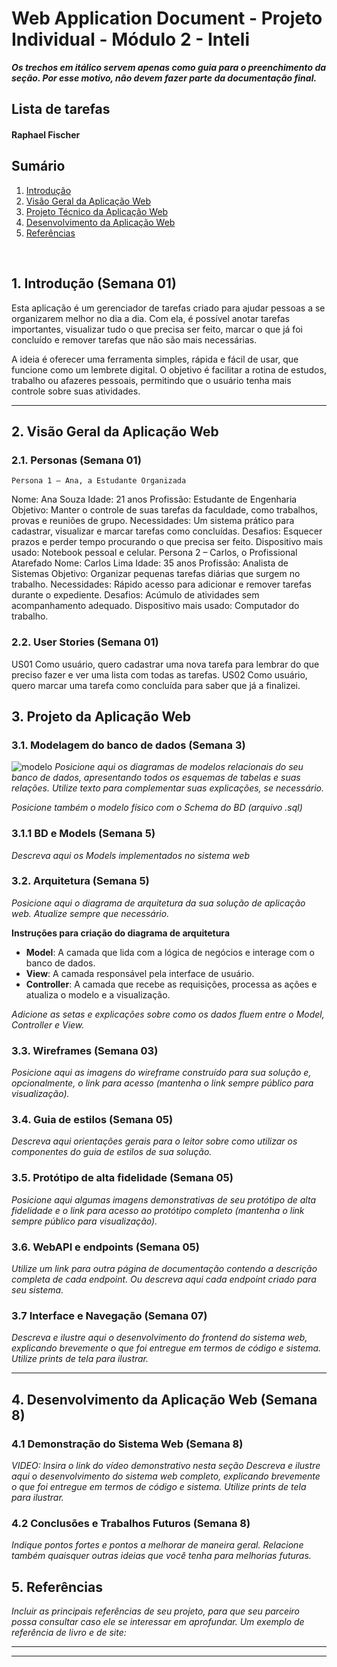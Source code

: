 # Web Application Document - Projeto Individual - Módulo 2 - Inteli

**_Os trechos em itálico servem apenas como guia para o preenchimento da seção. Por esse motivo, não devem fazer parte da documentação final._**

## Lista de tarefas 

#### Raphael Fischer

## Sumário

1. [Introdução](#c1)  
2. [Visão Geral da Aplicação Web](#c2)  
3. [Projeto Técnico da Aplicação Web](#c3)  
4. [Desenvolvimento da Aplicação Web](#c4)  
5. [Referências](#c5)  

<br>

## <a name="c1"></a>1. Introdução (Semana 01)

Esta aplicação é um gerenciador de tarefas criado para ajudar pessoas a se organizarem melhor no dia a dia. Com ela, é possível anotar tarefas importantes, visualizar tudo o que precisa ser feito, marcar o que já foi concluído e remover tarefas que não são mais necessárias.

A ideia é oferecer uma ferramenta simples, rápida e fácil de usar, que funcione como um lembrete digital. O objetivo é facilitar a rotina de estudos, trabalho ou afazeres pessoais, permitindo que o usuário tenha mais controle sobre suas atividades.

---

## <a name="c2"></a>2. Visão Geral da Aplicação Web

### 2.1. Personas (Semana 01)

    Persona 1 – Ana, a Estudante Organizada
Nome: Ana Souza
Idade: 21 anos
Profissão: Estudante de Engenharia
Objetivo: Manter o controle de suas tarefas da faculdade, como trabalhos, provas e reuniões de grupo.
Necessidades: Um sistema prático para cadastrar, visualizar e marcar tarefas como concluídas.
Desafios: Esquecer prazos e perder tempo procurando o que precisa ser feito.
Dispositivo mais usado: Notebook pessoal e celular.
    Persona 2 – Carlos, o Profissional Atarefado
Nome: Carlos Lima
Idade: 35 anos
Profissão: Analista de Sistemas
Objetivo: Organizar pequenas tarefas diárias que surgem no trabalho.
Necessidades: Rápido acesso para adicionar e remover tarefas durante o expediente.
Desafios: Acúmulo de atividades sem acompanhamento adequado.
Dispositivo mais usado: Computador do trabalho.


### 2.2. User Stories (Semana 01)

US01	Como usuário, quero cadastrar uma nova tarefa para lembrar do que preciso fazer e ver uma lista com todas as tarefas.
US02	Como usuário, quero marcar uma tarefa como concluída para saber que já a finalizei.

## <a name="c3"></a>3. Projeto da Aplicação Web

### 3.1. Modelagem do banco de dados  (Semana 3)

![modelo](https://res.cloudinary.com/dpks4ergy/image/upload/v1746807720/Captura_de_Tela_2025-05-09_%C3%A0s_13.20.56_qzexwj.png)
*Posicione aqui os diagramas de modelos relacionais do seu banco de dados, apresentando todos os esquemas de tabelas e suas relações. Utilize texto para complementar suas explicações, se necessário.*

*Posicione também o modelo físico com o Schema do BD (arquivo .sql)*

### 3.1.1 BD e Models (Semana 5)
*Descreva aqui os Models implementados no sistema web*

### 3.2. Arquitetura (Semana 5)

*Posicione aqui o diagrama de arquitetura da sua solução de aplicação web. Atualize sempre que necessário.*

**Instruções para criação do diagrama de arquitetura**  
- **Model**: A camada que lida com a lógica de negócios e interage com o banco de dados.
- **View**: A camada responsável pela interface de usuário.
- **Controller**: A camada que recebe as requisições, processa as ações e atualiza o modelo e a visualização.
  
*Adicione as setas e explicações sobre como os dados fluem entre o Model, Controller e View.*

### 3.3. Wireframes (Semana 03)

*Posicione aqui as imagens do wireframe construído para sua solução e, opcionalmente, o link para acesso (mantenha o link sempre público para visualização).*

### 3.4. Guia de estilos (Semana 05)

*Descreva aqui orientações gerais para o leitor sobre como utilizar os componentes do guia de estilos de sua solução.*


### 3.5. Protótipo de alta fidelidade (Semana 05)

*Posicione aqui algumas imagens demonstrativas de seu protótipo de alta fidelidade e o link para acesso ao protótipo completo (mantenha o link sempre público para visualização).*

### 3.6. WebAPI e endpoints (Semana 05)

*Utilize um link para outra página de documentação contendo a descrição completa de cada endpoint. Ou descreva aqui cada endpoint criado para seu sistema.*  

### 3.7 Interface e Navegação (Semana 07)

*Descreva e ilustre aqui o desenvolvimento do frontend do sistema web, explicando brevemente o que foi entregue em termos de código e sistema. Utilize prints de tela para ilustrar.*

---

## <a name="c4"></a>4. Desenvolvimento da Aplicação Web (Semana 8)

### 4.1 Demonstração do Sistema Web (Semana 8)

*VIDEO: Insira o link do vídeo demonstrativo nesta seção*
*Descreva e ilustre aqui o desenvolvimento do sistema web completo, explicando brevemente o que foi entregue em termos de código e sistema. Utilize prints de tela para ilustrar.*

### 4.2 Conclusões e Trabalhos Futuros (Semana 8)

*Indique pontos fortes e pontos a melhorar de maneira geral.*
*Relacione também quaisquer outras ideias que você tenha para melhorias futuras.*



## <a name="c5"></a>5. Referências

_Incluir as principais referências de seu projeto, para que seu parceiro possa consultar caso ele se interessar em aprofundar. Um exemplo de referência de livro e de site:_<br>

---
---